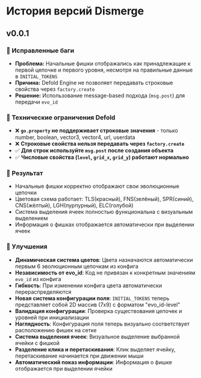 # История версий Dismerge 

## v0.0.1
### 🐛 Исправленные баги
- **Проблема:** Начальные фишки отображались как принадлежащие к первой цепочке и первого уровня, несмотря на правильные данные в `INITIAL_TOKENS`
- **Причина:** Defold Engine не позволяет передавать строковые свойства через `factory.create`
- **Решение:** Использование message-based подхода (`msg.post`) для передачи `evo_id`
### 🔧 Технические ограничения Defold
- ❌ **`go.property` не поддерживает строковые значения** - только number, boolean, vector3, vector4, url, userdata
- ❌ **Строковые свойства нельзя передавать через `factory.create`**
- ✅ **Для строк используйте `msg.post` после создания объекта**
- ✅ **Числовые свойства (`level`, `grid_x`, `grid_y`) работают нормально**

### 🎯 Результат
- Начальные фишки корректно отображают свои эволюционные цепочки
- Цветовая схема работает: TLS(красный), FNS(зелёный), SPR(синий), CNS(жёлтый), LGH(пурпурный), ELC(голубой)
- Система выделения ячеек полностью функциональна с визуальным выделением
- Информация о фишках отображается автоматически при выделении ячеек

### 🔧 Улучшения
- **Динамическая система цветов**: Цвета назначаются автоматически первым 6 эволюционным цепочкам из конфига
- **Независимость от evo_id**: Код не привязан к конкретным значениям `evo_id` из конфига
- **Гибкость**: При изменении конфига цвета автоматически перераспределяются
- **Новая система конфигурации поля**: `INITIAL_TOKENS` теперь представляет собой 2D массив (7x9) с форматом "evo_id-level"
- **Валидация конфигурации**: Проверка существования цепочек и уровней при инициализации
- **Наглядность**: Конфигурация поля теперь визуально соответствует расположению фишек на сетке
- **Система выделения ячеек**: Визуальное выделение выбранной ячейки с фишкой
- **Разделение клика и перетаскивания**: Клик выделяет ячейку, перетаскивание начинается при движении мыши
- **Автоматический показ информации**: Информация о фишке отображается при выделении ячейки
 